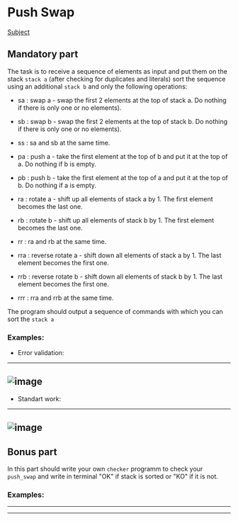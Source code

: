 # Push Swap

[Subject](https://github.com/MKKurbandibirov/Numbers_convert-aka-C_Rush_02-/files/7971794/en.subject.1.pdf)

## Mandatory part

  The task is to receive a sequence of elements as input and put them on the stack ```stack a``` (after checking for duplicates and literals) sort the sequence using an additional ```stack b``` and only the following operations:

* sa : swap a - swap the first 2 elements at the top of stack a. Do nothing if there is only one or no elements).
* sb : swap b - swap the first 2 elements at the top of stack b. Do nothing if there is only one or no elements).
* ss : sa and sb at the same time.

* pa : push a - take the first element at the top of b and put it at the top of a. Do nothing if b is empty.
* pb : push b - take the first element at the top of a and put it at the top of b. Do nothing if a is empty.

* ra : rotate a - shift up all elements of stack a by 1. The first element becomes the last one.
* rb : rotate b - shift up all elements of stack b by 1. The first element becomes the last one.
* rr : ra and rb at the same time.

* rra : reverse rotate a - shift down all elements of stack a by 1. The last element becomes the first one.
* rrb : reverse rotate b - shift down all elements of stack b by 1. The last element becomes the first one.
* rrr : rra and rrb at the same time.

The program should output a sequence of commands with which you can sort the ```stack a```

### Examples:

* Error validation:
---
![image](https://user-images.githubusercontent.com/74917681/151823654-a5a6321c-efaf-439a-8550-9bccf278584d.png)
---

* Standart work:
---
![image](https://user-images.githubusercontent.com/74917681/151823824-b22b8d1f-edb5-4a5f-9b98-de096c45b50d.png)
---

## Bonus part

In this part should write your own ```checker``` programm to check your ```push_swap``` and write in terminal "OK" if stack is sorted or "KO" if it is not.

### Examples:
---

---
